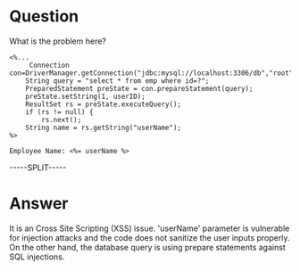 # Question
 
What is the problem here?
 
```
<%...
     Connection con=DriverManager.getConnection("jdbc:mysql://localhost:3306/db","root","root"); 
    String query = "select * from emp where id=?";
    PreparedStatement preState = con.prepareStatement(query);
    preState.setString(1, userID);
    ResultSet rs = preState.executeQuery();
    if (rs != null) {
        rs.next();
    String name = rs.getString("userName");
%>

Employee Name: <%= userName %>
```
 
-----SPLIT-----
 
# Answer

It is an Cross Site Scripting (XSS) issue. 'userName' parameter is vulnerable for injection attacks and the code does not sanitize the user inputs properly. On the other hand, the database query is using prepare statements against SQL injections.